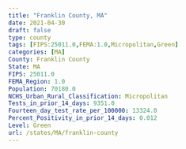 ```yaml
---
title: "Franklin County, MA"
date: 2021-04-30
draft: false
type: county
tags: [FIPS:25011.0,FEMA:1.0,Micropolitan,Green]
categories: [MA]
County: Franklin County
State: MA
FIPS: 25011.0
FEMA_Region: 1.0
Population: 70180.0
NCHS_Urban_Rural_Classification: Micropolitan
Tests_in_prior_14_days: 9351.0
Fourteen_day_test_rate_per_100000: 13324.0
Percent_Positivity_in_prior_14_days: 0.012
Level: Green
url: /states/MA/franklin-county
---
```



